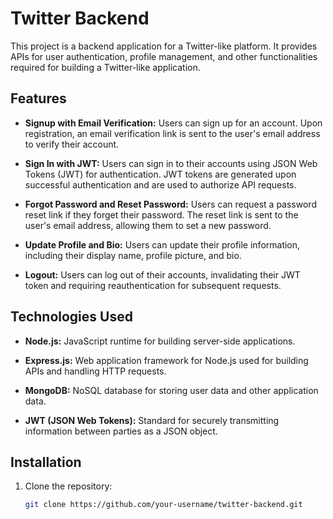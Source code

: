 # Twitter Backend

This project is a backend application for a Twitter-like platform. It provides APIs for user authentication, profile management, and other functionalities required for building a Twitter-like application.

## Features

- **Signup with Email Verification:** Users can sign up for an account. Upon registration, an email verification link is sent to the user's email address to verify their account.
  
- **Sign In with JWT:** Users can sign in to their accounts using JSON Web Tokens (JWT) for authentication. JWT tokens are generated upon successful authentication and are used to authorize API requests.
  
- **Forgot Password and Reset Password:** Users can request a password reset link if they forget their password. The reset link is sent to the user's email address, allowing them to set a new password.
  
- **Update Profile and Bio:** Users can update their profile information, including their display name, profile picture, and bio.
  
- **Logout:** Users can log out of their accounts, invalidating their JWT token and requiring reauthentication for subsequent requests.

## Technologies Used

- **Node.js:** JavaScript runtime for building server-side applications.
  
- **Express.js:** Web application framework for Node.js used for building APIs and handling HTTP requests.
  
- **MongoDB:** NoSQL database for storing user data and other application data.
  
- **JWT (JSON Web Tokens):** Standard for securely transmitting information between parties as a JSON object.

## Installation

1. Clone the repository:

   ```bash
   git clone https://github.com/your-username/twitter-backend.git
